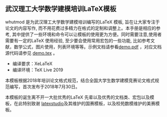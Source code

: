 ## 武汉理工大学数学建模培训LaTeX模板

whutmod 是为武汉理工大学数学建模培训编写的LaTeX 模板, 旨在让大家专注于论文的内容写作, 而不用花费过多精力在格式的定制和调整上。本手册是相应的参考, 其中提供了一些环境和命令可以让模板的使用更为方便。同时需要注意,使用者需要有一定的LaTeX 使用经验, 至少要会使用常用宏包的一些功能, 比如参考文献，数学公式，图片使用，列表环境等等。示例文档请参看[demo.pdf](https://github.com/huangyxi/whutmod/releases/latest/download/demo.pdf) ，对应文档源代码请参见 [demo.tex](https://github.com/Markhng/huangyxi/blob/master/demo.tex) 。

- 编译要求：XeLaTeX
- 编译环境：TeX Live 2019

本模板根据2018年培训论文格式规范，结合全国大学生数学建模竞赛论文格式规范编写，首次发布于2018年7月30日。

本模板的诞生离不开一大批优秀的LaTeX 先辈以及优秀的文档类、宏包以及模板，在此特别致谢 [latexstudio](https://github.com/latexstudio "GitHub: latexstudio")及其维护的国赛模板，以及校苑数模维护的美赛模板。
